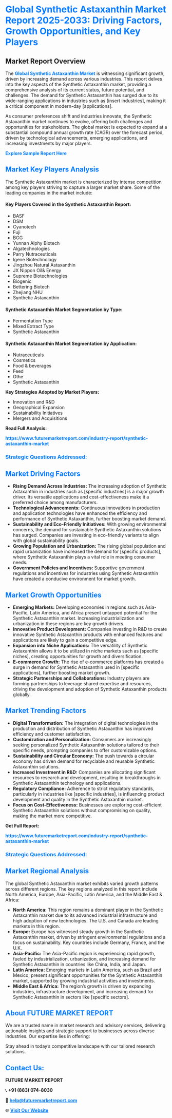 <h1 style="color: #007BFF;">Global Synthetic Astaxanthin Market Report 2025-2033: Driving Factors, Growth Opportunities, and Key Players</h1>

<section id="overview">
<h2>Market Report Overview</h2>
<p>The <a href="https://www.futuremarketreport.com/industry-report/synthetic-astaxanthin-market" style="color: #007BFF; text-decoration: none;"><strong>Global Synthetic Astaxanthin Market</strong></a> is witnessing significant growth, driven by increasing demand across various industries. This report delves into the key aspects of the Synthetic Astaxanthin market, providing a comprehensive analysis of its current status, future potential, and challenges. The demand for Synthetic Astaxanthin has surged due to its wide-ranging applications in industries such as [insert industries], making it a critical component in modern-day [applications].</p>
<p>As consumer preferences shift and industries innovate, the Synthetic Astaxanthin market continues to evolve, offering both challenges and opportunities for stakeholders. The global market is expected to expand at a substantial compound annual growth rate (CAGR) over the forecast period, driven by technological advancements, emerging applications, and increasing investments by major players.</p>
</section>

<section id="overview">
<p><a href="https://www.futuremarketreport.com/request-sample/reportId=106841" style="color: #007BFF; text-decoration: none;"><strong>Explore Sample Report Here</strong></a></p>
</section>

<section id="key-players">
<h2 style="color: #007BFF;">Market Key Players Analysis</h2>
<p>The Synthetic Astaxanthin market is characterized by intense competition among key players striving to capture a larger market share. Some of the leading companies in the market include:</p>
<h4>Key Players Covered in the Synthetic Astaxanthin Report:</h4>
<ul><li>BASF</li><li>DSM</li><li>Cyanotech</li><li>Fuji</li><li>BGG</li><li>Yunnan Alphy Biotech</li><li>Algatechnologies</li><li>Parry Nutraceuticals</li><li>Igene Biotechnology</li><li>Jingzhou Natural Astaxanthin</li><li>JX Nippon Oil&amp; Energy</li><li>Supreme Biotechnologies</li><li>Biogenic</li><li>Bettering Biotech</li><li>Zhejiang NHU</li><li>Synthetic Astaxanthin</li></ul>
<h4>Synthetic Astaxanthin Market Segmentation by Type:</h4>
<ul><li>Fermentation Type</li><li>Mixed Extract Type</li><li>Synthetic Astaxanthin</li></ul>

<h4>Synthetic Astaxanthin Market Segmentation by Application:</h4>
<ul><li>Nutraceuticals</li><li>Cosmetics</li><li>Food &amp; beverages</li><li>Feed</li><li>Othe</li><li>Synthetic Astaxanthin</li></ul>
<p><strong>Key Strategies Adopted by Market Players:</strong></p>
<ul>
<li>Innovation and R&D</li>
<li>Geographical Expansion</li>
<li>Sustainability Initiatives</li>
<li>Mergers and Acquisitions</li>
</ul>
</section>

<section>
<p><strong>Read Full Analysis: </strong></p><a href="https://www.futuremarketreport.com/industry-report/synthetic-astaxanthin-market" style="color: #007BFF; text-decoration: none;"><strong>https://www.futuremarketreport.com/industry-report/synthetic-astaxanthin-market</strong></a>
<h3 style="color: #007BFF;">Strategic Questions Addressed:</h3>
</section>

<section id="driving-factors">
<h2 style="color: #007BFF;">Market Driving Factors</h2>
<ul>
<li><strong>Rising Demand Across Industries:</strong> The increasing adoption of Synthetic Astaxanthin in industries such as [specific industries] is a major growth driver. Its versatile applications and cost-effectiveness make it a preferred choice among manufacturers.</li>
<li><strong>Technological Advancements:</strong> Continuous innovations in production and application technologies have enhanced the efficiency and performance of Synthetic Astaxanthin, further boosting market demand.</li>
<li><strong>Sustainability and Eco-Friendly Initiatives:</strong> With growing environmental concerns, the demand for sustainable Synthetic Astaxanthin solutions has surged. Companies are investing in eco-friendly variants to align with global sustainability goals.</li>
<li><strong>Growing Population and Urbanization:</strong> The rising global population and rapid urbanization have increased the demand for [specific products], where Synthetic Astaxanthin plays a vital role in meeting consumer needs.</li>
<li><strong>Government Policies and Incentives:</strong> Supportive government regulations and incentives for industries using Synthetic Astaxanthin have created a conducive environment for market growth.</li>
</ul>
</section>

<section id="growth-opportunities">
<h2 style="color: #007BFF;">Market Growth Opportunities</h2>
<ul>
<li><strong>Emerging Markets:</strong> Developing economies in regions such as Asia-Pacific, Latin America, and Africa present untapped potential for the Synthetic Astaxanthin market. Increasing industrialization and urbanization in these regions are key growth drivers.</li>
<li><strong>Innovative Product Development:</strong> Companies investing in R&D to create innovative Synthetic Astaxanthin products with enhanced features and applications are likely to gain a competitive edge.</li>
<li><strong>Expansion into Niche Applications:</strong> The versatility of Synthetic Astaxanthin allows it to be utilized in niche markets such as [specific niches], creating opportunities for growth and diversification.</li>
<li><strong>E-commerce Growth:</strong> The rise of e-commerce platforms has created a surge in demand for Synthetic Astaxanthin used in [specific applications], further boosting market growth.</li>
<li><strong>Strategic Partnerships and Collaborations:</strong> Industry players are forming partnerships to leverage shared expertise and resources, driving the development and adoption of Synthetic Astaxanthin products globally.</li>
</ul>
</section>

<section id="trending-factors">
<h2 style="color: #007BFF;">Market Trending Factors</h2>
<ul>
<li><strong>Digital Transformation:</strong> The integration of digital technologies in the production and distribution of Synthetic Astaxanthin has improved efficiency and customer satisfaction.</li>
<li><strong>Customization and Personalization:</strong> Consumers are increasingly seeking personalized Synthetic Astaxanthin solutions tailored to their specific needs, prompting companies to offer customizable options.</li>
<li><strong>Sustainability and Circular Economy:</strong> The push towards a circular economy has driven demand for recyclable and reusable Synthetic Astaxanthin solutions.</li>
<li><strong>Increased Investment in R&D:</strong> Companies are allocating significant resources to research and development, resulting in breakthroughs in Synthetic Astaxanthin technology and applications.</li>
<li><strong>Regulatory Compliance:</strong> Adherence to strict regulatory standards, particularly in industries like [specific industries], is influencing product development and quality in the Synthetic Astaxanthin market.</li>
<li><strong>Focus on Cost-Effectiveness:</strong> Businesses are exploring cost-efficient Synthetic Astaxanthin solutions without compromising on quality, making the market more competitive.</li>
</ul>
</section>

<section>
<p><strong>Get Full Report: </strong></p><a href="https://www.futuremarketreport.com/industry-report/synthetic-astaxanthin-market" style="color: #007BFF; text-decoration: none;"><strong>https://www.futuremarketreport.com/industry-report/synthetic-astaxanthin-market</strong></a>
<h3 style="color: #007BFF;">Strategic Questions Addressed:</h3>
</section>


<section id="regional-analysis">
<h2 style="color: #007BFF;">Market Regional Analysis</h2>
<p>The global Synthetic Astaxanthin market exhibits varied growth patterns across different regions. The key regions analyzed in this report include North America, Europe, Asia-Pacific, Latin America, and the Middle East & Africa:</p>
<ul>
<li><strong>North America:</strong> This region remains a dominant player in the Synthetic Astaxanthin market due to its advanced industrial infrastructure and high adoption of new technologies. The U.S. and Canada are leading markets in this region.</li>
<li><strong>Europe:</strong> Europe has witnessed steady growth in the Synthetic Astaxanthin market, driven by stringent environmental regulations and a focus on sustainability. Key countries include Germany, France, and the U.K.</li>
<li><strong>Asia-Pacific:</strong> The Asia-Pacific region is experiencing rapid growth, fueled by industrialization, urbanization, and increasing demand for Synthetic Astaxanthin in countries like China, India, and Japan.</li>
<li><strong>Latin America:</strong> Emerging markets in Latin America, such as Brazil and Mexico, present significant opportunities for the Synthetic Astaxanthin market, supported by growing industrial activities and investments.</li>
<li><strong>Middle East & Africa:</strong> The region’s growth is driven by expanding industries, infrastructure development, and increasing demand for Synthetic Astaxanthin in sectors like [specific sectors].</li>
</ul>
</section>

<footer>
<h2 style="color: #007BFF;">About FUTURE MARKET REPORT</h2>
<p>We are a trusted name in market research and advisory services, delivering actionable insights and strategic support to businesses across diverse industries. Our expertise lies in offering:</p>

<p>Stay ahead in today’s competitive landscape with our tailored research solutions.</p>

<h2 style="color: #007BFF;">Contact Us:</h2>
<p><strong>FUTURE MARKET REPORT</strong></p>
<p>📞 <strong>+91 (883) 074-8030</strong></p>
<p>📧 <strong><a href="mailto:help@futuremarketreport.com" style="color: #007BFF;">help@futuremarketreport.com</a></strong></p>
<p>🌐 <strong><a href="https://www.futuremarketreport.com/" style="color: #007BFF;">Visit Our Website</a></strong></p>
</footer>